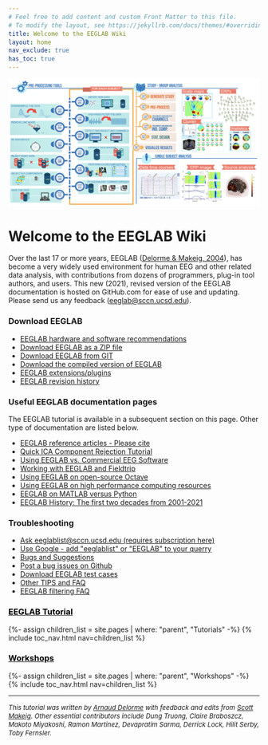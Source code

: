 ```yaml
---
# Feel free to add content and custom Front Matter to this file.
# To modify the layout, see https://jekyllrb.com/docs/themes/#overriding-theme-defaults
title: Welcome to the EEGLAB Wiki
layout: home
nav_exclude: true
has_toc: true
---
```

![EEGLAb sum-up picture](/assets/images/tutorial_image.png)
# Welcome to the EEGLAB Wiki

Over the last 17 or more years, EEGLAB ([Delorme & Makeig, 2004](/others/EEGLAB_References.html)), has become a very widely used environment for human EEG and other related data analysis, with contributions from dozens of programmers, plug-in tool authors, and users. This new (2021), revised version of the EEGLAB documentation is hosted on GitHub.com for ease of use and updating. Please send us any feedback ([eeglab@sccn.ucsd.edu](mailto:eeglab@sccn.ucsd.edu)).

### Download EEGLAB

-    [EEGLAB hardware and software
    recommendations](/others/EEGLAB_hardware_and_software_recommendations.html)
-   [Download EEGLAB as a ZIP file](/others/How_to_download_EEGLAB.html)
-    [Download EEGLAB from GIT](https://github.com/sccn/eeglab)
-    [Download the compiled version of EEGLAB](/others/Compiled_EEGLAB.html)
-    [EEGLAB extensions/plugins](/others/EEGLAB_Extensions.html)
-    [EEGLAB revision history](/others/EEGLAB_revision_history.html)

### Useful EEGLAB documentation pages

The EEGLAB tutorial is available in a subsequent section on this page.
Other type of documentation are listed below.

-    [EEGLAB reference articles - Please cite](/others/EEGLAB_References.html)
-    [Quick ICA Component Rejection Tutorial](/tutorials/misc/Quick_Tutorial_on_Rejection.html)
-    [Using EEGLAB vs. Commercial EEG Software](/others/EEGLAB_vs_Commercial_EEG_Software.html)
-    [Working with EEGLAB and Fieldtrip](/others/EEGLAB_and_Fieldtrip.html)
-    [Using EEGLAB on open-source Octave](/others/Running_EEGLAB_on_Octave.html)
-    [Using EEGLAB on high performance computing resources](/others/EEGLAB_and_high_performance_computing.html)
-    [EEGLAB on MATLAB versus Python](/others/EEGLAB_and_python.html)
-    [EEGLAB History: The first two decades from 2001-2021](/others/The_first_decade_of_EEGLAB.html)

### Troubleshooting

-    [Ask eeglablist@sccn.ucsd.edu (requires subscription here)](/others/EEGLAB_mailing_lists.html)
-    [Use Google - add "eeglablist" or "EEGLAB" to your querry](http://google.com)
-    [Bugs and Suggestions](/others/EEGLAB_Bugs.html)
-    [Post a bug issues on Github](https://github.com/sccn/eeglab/issues)
-    [Download EEGLAB test cases](https://github.com/sccn/eeglab-testcases)
-    [Other TIPS and FAQ](/others/TIPS_and_FAQ)
-    [EEGLAB filtering FAQ](/others/Firfilt_FAQ)

<h3><a href="/tutorials"><span style="color: black;">EEGLAB Tutorial</span></a></h3>
{%- assign children_list = site.pages | where: "parent", "Tutorials" -%}
{% include toc_nav.html nav=children_list %}

<h3><a href="/workshops"><span style="color: black;">Workshops</span></a></h3>
{%- assign children_list = site.pages | where: "parent", "Workshops" -%}
{% include toc_nav.html nav=children_list %}
<hr>

<i><font size="-1">This tutorial was written by <a href="mailto:EEGLAB@sccn.ucsd.edu">Arnaud
Delorme</a> with feedback and edits from <a href="mailto:EEGLAB@sccn.ucsd.edu">Scott Makeig</a>. Other essential contributors include Dung Truong, Claire Braboszcz, Makoto Miyakoshi, Ramon Martinez, Devapratim Sarma, Derrick Lock, Hilit Serby, Toby Fernsler.</font><i>

